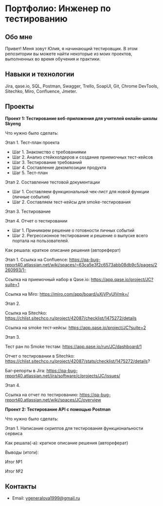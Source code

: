 # Портфолио: Инженер по тестированию
## Обо мне
Привет! Меня зовут Юлия, я начинающий тестировщик.
В этом репозитории вы можете найти некоторые из моих проектов, выполненных во время обучения и практики.
## Навыки и технологии
Jira, qase.io, SQL, Postman, Swagger, Trello,
SoapUI, Git, Chrome DevTools, Sitechko, Miro, Confluence, Jmeter.
## Проекты
**Проект 1: Тестирование веб-приложения для учителей онлайн-школы Skyeng**

Что нужно было сделать:

Этап 1. Тест-план проекта
  - Шаг 1. Знакомство с требованиями
  - Шаг 2. Анализ стейкхолдеров и создание приемочных тест-кейсов
  - Шаг 3. Тестирование требований
  - Шаг 4. Составление декомпозиции продукта
  - Шаг 5. Тест-план 

Этап 2. Составление тестовой документации
  - Шаг 1. Составляем функциональный чек-лист для новой функции (личные события)
  - Шаг 2. Составляем тест-кейсы для smoke-тестирования
    
Этап 3. Тестирование

Этап 4. Отчет о тестировании
  - Шаг 1. Принимаем решение о готовности личных событий
  - Шаг 2. Регрессионное тестирование и решение о выпуске всего портала на пользователей.
    
Как решала: краткое описание решения (автореферат)

Этап 1.
Ссылка на Confluence: https://qa-bug-report40.atlassian.net/wiki/spaces/~63ca5e3f2c6573abb08db9c5/pages/2260993/1-

Ссылка на приемочный набор в Qase.io: https://app.qase.io/project/JC?suite=1

Ссылка на Miro: https://miro.com/app/board/uXjVPyUlVmk=/

Этап 2.

Ссылка на Sitechko: https://chlist.sitechco.ru/project/42087/checklist/1475272/details

Cсылка на smoke тест-кейсы: https://app.qase.io/project/JC?suite=2

Этап 3.

Тест ран по Smoke тестам: https://app.qase.io/run/JC/dashboard/1

Отчет о тестировании в Sitechko: https://chlist.sitechco.ru/project/42087/stats/checklist/1475272/details?

Баг-репорты в Jira: https://qa-bug-report40.atlassian.net/jira/software/c/projects/JC/issues/

Этап 4.

Ссылка на отчет по тестированию: https://qa-bug-report40.atlassian.net/wiki/spaces/JC/overview

**Проект 2: Тестирование API c помощью Postman**

Что нужно было сделать:

Этап 1. Написание скриптов для тестирования функциональности сервиса 

Как решала(-а): краткое описание решения (автореферат)

Выводы (итоги):

Итог №1

Итог №2
## Контакты
- Email: ygeneralova1999@gmail.ru

